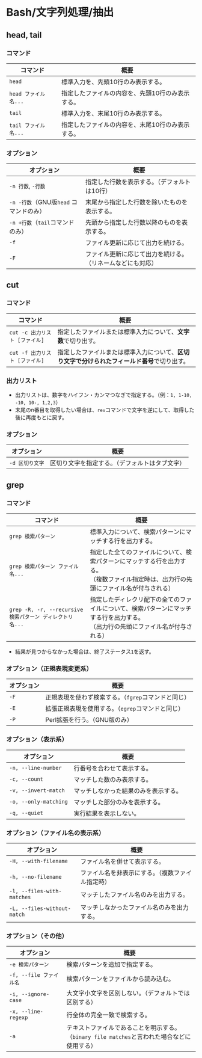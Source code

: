 # Bash/文字列処理/抽出

## head, tail

### コマンド

| コマンド             | 概要                                             |
| -------------------- | ------------------------------------------------ |
| `head`               | 標準入力を、先頭10行のみ表示する。               |
| `head ファイル名...` | 指定したファイルの内容を、先頭10行のみ表示する。 |
| `tail`               | 標準入力を、末尾10行のみ表示する。               |
| `tail ファイル名...` | 指定したファイルの内容を、末尾10行のみ表示する。 |

### オプション

| オプション                             | 概要                                                       |
| -------------------------------------- | ---------------------------------------------------------- |
| `-n 行数`, `-行数`                     | 指定した行数を表示する。（デフォルトは10行）               |
| `-n -行数`（GNU版`head` コマンドのみ） | 末尾から指定した行数を除いたものを表示する。               |
| `-n +行数`（`tail`コマンドのみ）       | 先頭から指定した行数以降のものを表示する。                 |
| `-f`                                   | ファイル更新に応じて出力を続ける。                         |
| `-F`                                   | ファイル更新に応じて出力を続ける。（リネームなどにも対応） |

## cut

### コマンド

| コマンド                       | 概要                                                         |
| ------------------------------ | ------------------------------------------------------------ |
| `cut -c 出力リスト [ファイル]` | 指定したファイルまたは標準入力について、**文字数**で切り出す。 |
| `cut -f 出力リスト [ファイル]` | 指定したファイルまたは標準入力について、**区切り文字で分けられたフィールド番号**で切り出す。 |

### 出力リスト

- 出力リストは、数字をハイフン・カンマつなぎで指定する。（例：`1, 1-10, -10, 10-, 1,2,3`）
- 末尾のn番目を取得したい場合は、`rev`コマンドで文字を逆にして、取得した後に再度もとに戻す。

### オプション

| オプション      | 概要                                           |
| --------------- | ---------------------------------------------- |
| `-d 区切り文字` | 区切り文字を指定する。（デフォルトはタブ文字） |

## grep

### コマンド

| コマンド                                                  | 概要                                                         |
| --------------------------------------------------------- | ------------------------------------------------------------ |
| `grep 検索パターン`                                       | 標準入力について、検索パターンにマッチする行を出力する。     |
| `grep 検索パターン ファイル名...`                         | 指定した全てのファイルについて、検索パターンにマッチする行を出力する。<br />（複数ファイル指定時は、出力行の先頭にファイル名が付与される） |
| `grep -R, -r, --recursive 検索パターン ディレクトリ名...` | 指定したディレクリ配下の全てのファイルについて、検索パターンにマッチする行を出力する。<br />（出力行の先頭にファイル名が付与される） |

- 結果が見つからなかった場合は、終了ステータス`1`を返す。

### オプション（正規表現変更系）

| オプション | 概要                                                |
| ---------- | --------------------------------------------------- |
| `-F`       | 正規表現を使わず検索する。（`fgrep`コマンドと同じ） |
| `-E`       | 拡張正規表現を使用する。（`egrep`コマンドと同じ）   |
| `-P`       | Perl拡張を行う。（GNU版のみ）                       |

### オプション（表示系）

| オプション            | 概要                                 |
| --------------------- | ------------------------------------ |
| `-n, --line-number`   | 行番号を合わせて表示する。           |
| `-c, --count`         | マッチした数のみ表示する。           |
| `-v, --invert-match`  | マッチしなかった結果のみを表示する。 |
| `-o, --only-matching` | マッチした部分のみを表示する。       |
| `-q, --quiet`         | 実行結果を表示しない。               |

### オプション（ファイル名の表示系）

| オプション                  | 概要                                             |
| --------------------------- | ------------------------------------------------ |
| `-H, --with-filename`       | ファイル名を併せて表示する。                     |
| `-h, --no-filename`         | ファイル名を非表示にする。（複数ファイル指定時） |
| `-l, --files-with-matches`  | マッチしたファイル名のみを出力する。             |
| `-L, --files-without-match` | マッチしなかったファイル名のみを出力する。       |

### オプション（その他）

| オプション              | 概要                                                         |
| ----------------------- | ------------------------------------------------------------ |
| `-e 検索パターン`       | 検索パターンを追加で指定する。                               |
| `-f, --file ファイル名` | 検索パターンをファイルから読み込む。                         |
| `-i, --ignore-case`     | 大文字小文字を区別しない。（デフォルトでは区別する）         |
| `-x, --line-regexp`     | 行全体の完全一致で検索する。                                 |
| `-a`                    | テキストファイルであることを明示する。<br />（`binary file matches`と言われた場合などに使用する） |
